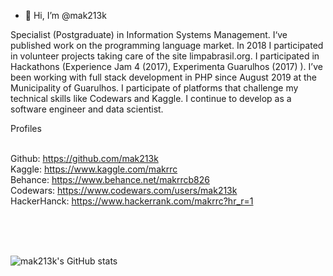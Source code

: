 - 👋 Hi, I’m @mak213k


Specialist (Postgraduate) in Information Systems Management. I‘ve published work on the programming language market. 
In 2018 I participated in volunteer projects taking care of the site limpabrasil.org. 
I participated in Hackathons (Experience Jam 4 (2017), Experimenta Guarulhos (2017) ). 
I’ve been working with full stack development in PHP since August 2019 at the Municipality of Guarulhos. 
I participate of platforms that challenge my technical skills like Codewars and Kaggle. 
I continue to develop as a software engineer and data scientist.

Profiles

<br> Github: https://github.com/mak213k
<br> Kaggle: https://www.kaggle.com/makrrc
<br> Behance: https://www.behance.net/makrrcb826
<br> Codewars: https://www.codewars.com/users/mak213k
<br> HackerHanck: https://www.hackerrank.com/makrrc?hr_r=1

<br>
<br>
<br>

![mak213k's GitHub stats](https://github-readme-stats.vercel.app/api?username=mak213k&theme=shadow_blue&show_icons=true)
